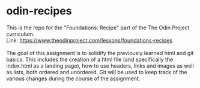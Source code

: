 # odin-recipes
This is the repo for the "Foundations: Recipe" part of the The Odin Project curriculum. </br>
Link: https://www.theodinproject.com/lessons/foundations-recipes </br>
</br>
The goal of this assignment is to solidify the previously learned html and git basics. This includes the creation of a html file (and specifically the index.html as a landing page), how to use headers, links and images as well as lists, both ordered and unordered. Git will be used to keep track of the various changes during the course of the assignment.